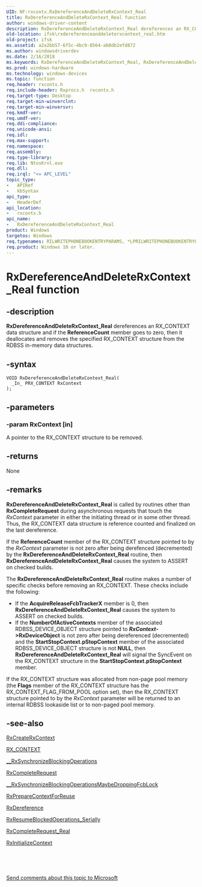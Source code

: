 ```yaml
---
UID: NF:rxcontx.RxDereferenceAndDeleteRxContext_Real
title: RxDereferenceAndDeleteRxContext_Real function
author: windows-driver-content
description: RxDereferenceAndDeleteRxContext_Real dereferences an RX_CONTEXT data structure and if the ReferenceCount member goes to zero, then it deallocates and removes the specified RX_CONTEXT structure from the RDBSS in-memory data structures.
old-location: ifsk\rxdereferenceanddeleterxcontext_real.htm
old-project: ifsk
ms.assetid: a2a2bb57-6f5c-4bc9-8564-ab0db2efd872
ms.author: windowsdriverdev
ms.date: 2/16/2018
ms.keywords: RxDereferenceAndDeleteRxContext_Real, RxDereferenceAndDeleteRxContext_Real function [Installable File System Drivers], ifsk.rxdereferenceanddeleterxcontext_real, rxcontx/RxDereferenceAndDeleteRxContext_Real, rxref_d3ea173c-343f-4fbf-b07b-be17816e1b2e.xml
ms.prod: windows-hardware
ms.technology: windows-devices
ms.topic: function
req.header: rxcontx.h
req.include-header: Rxprocs.h  rxcontx.h
req.target-type: Desktop
req.target-min-winverclnt: 
req.target-min-winversvr: 
req.kmdf-ver: 
req.umdf-ver: 
req.ddi-compliance: 
req.unicode-ansi: 
req.idl: 
req.max-support: 
req.namespace: 
req.assembly: 
req.type-library: 
req.lib: NtosKrnl.exe
req.dll: 
req.irql: "<= APC_LEVEL"
topic_type:
-	APIRef
-	kbSyntax
api_type:
-	HeaderDef
api_location:
-	rxcontx.h
api_name:
-	RxDereferenceAndDeleteRxContext_Real
product: Windows
targetos: Windows
req.typenames: RILWRITEPHONEBOOKENTRYPARAMS, *LPRILWRITEPHONEBOOKENTRYPARAMS
req.product: Windows 10 or later.
---
```


# RxDereferenceAndDeleteRxContext_Real function


## -description


<b>RxDereferenceAndDeleteRxContext_Real</b> dereferences an RX_CONTEXT data structure and if the <b>ReferenceCount</b> member goes to zero, then it deallocates and removes the specified RX_CONTEXT structure from the RDBSS in-memory data structures. 


## -syntax


````
VOID RxDereferenceAndDeleteRxContext_Real(
  _In_ PRX_CONTEXT RxContext
);
````


## -parameters




### -param RxContext [in]

A pointer to the RX_CONTEXT structure to be removed.


## -returns



None 




## -remarks



<b>RxDereferenceAndDeleteRxContext_Real</b> is called by routines other than <b>RxCompleteRequest</b> during asynchronous requests that touch the <i>RxContext</i> parameter in either the initiating thread or in some other thread. Thus, the RX_CONTEXT data structure is reference counted and finalized on the last dereference.

If the <b>ReferenceCount</b> member of the RX_CONTEXT structure pointed to by the <i>RxContext</i> parameter is not zero after being derefenced (decremented) by the <b>RxDereferenceAndDeleteRxContext_Real</b> routine, then <b>RxDereferenceAndDeleteRxContext_Real</b> causes the system to ASSERT on checked builds. 

The <b>RxDereferenceAndDeleteRxContext_Real</b> routine makes a number of specific checks before removing an RX_CONTEXT. These checks include the following:

<ul>
<li>
If the <b>AcquireReleaseFcbTrackerX</b> member is 0, then <b>RxDereferenceAndDeleteRxContext_Real</b> causes the system to ASSERT on checked builds.

</li>
<li>
If the <b>NumberOfActiveContexts</b> member of the associated RDBSS_DEVICE_OBJECT structure pointed to <b><i>RxContext</i></b><b>-&gt;RxDeviceObject</b> is not zero after being dereferenced (decremented) and the <b>StartStopContext.pStopContext</b> member of the associated RDBSS_DEVICE_OBJECT structure is not <b>NULL</b>, then <b>RxDereferenceAndDeleteRxContext_Real</b> will signal the SyncEvent on the RX_CONTEXT structure in the <b>StartStopContext.pStopContext</b> member.

</li>
</ul>
If the RX_CONTEXT structure was allocated from non-page pool memory (the <b>Flags</b> member of the RX_CONTEXT structure has the RX_CONTEXT_FLAG_FROM_POOL option set), then the RX_CONTEXT structure pointed to by the <i>RxContext</i> parameter will be returned to an internal RDBSS lookaside list or to non-paged pool memory. 




## -see-also

<a href="..\rxcontx\nf-rxcontx-rxcreaterxcontext.md">RxCreateRxContext</a>



<a href="..\rxcontx\ns-rxcontx-_rx_context.md">RX_CONTEXT</a>



<a href="..\rxcontx\nf-rxcontx-__rxsynchronizeblockingoperations.md">__RxSynchronizeBlockingOperations</a>



<a href="..\rxprocs\nf-rxprocs-rxcompleterequest.md">RxCompleteRequest</a>



<a href="https://msdn.microsoft.com/library/windows/hardware/ff557382">__RxSynchronizeBlockingOperationsMaybeDroppingFcbLock</a>



<a href="..\rxcontx\nf-rxcontx-rxpreparecontextforreuse.md">RxPrepareContextForReuse</a>



<a href="..\rxprocs\nf-rxprocs-rxdereference.md">RxDereference</a>



<a href="..\rxcontx\nf-rxcontx-rxresumeblockedoperations_serially.md">RxResumeBlockedOperations_Serially</a>



<a href="..\rxprocs\nf-rxprocs-rxcompleterequest_real.md">RxCompleteRequest_Real</a>



<a href="..\rxcontx\nf-rxcontx-rxinitializecontext.md">RxInitializeContext</a>



 

 

<a href="mailto:wsddocfb@microsoft.com?subject=Documentation%20feedback [ifsk\ifsk]:%20RxDereferenceAndDeleteRxContext_Real function%20 RELEASE:%20(2/16/2018)&amp;body=%0A%0APRIVACY STATEMENT%0A%0AWe use your feedback to improve the documentation. We don't use your email address for any other purpose, and we'll remove your email address from our system after the issue that you're reporting is fixed. While we're working to fix this issue, we might send you an email message to ask for more info. Later, we might also send you an email message to let you know that we've addressed your feedback.%0A%0AFor more info about Microsoft's privacy policy, see http://privacy.microsoft.com/en-us/default.aspx." title="Send comments about this topic to Microsoft">Send comments about this topic to Microsoft</a>

